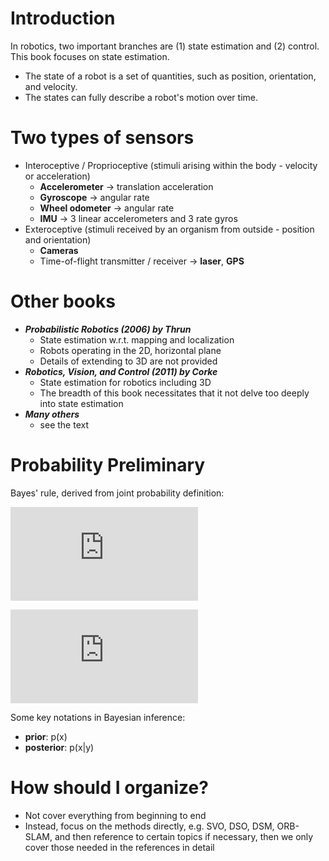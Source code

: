 # Introduction

In robotics, two important branches are (1) state estimation and (2) control. This book focuses on state estimation.
+   The state of a robot is a set of quantities, such as position, orientation, and velocity.
+   The states can fully describe a robot's motion over time. 

# Two types of sensors
+   Interoceptive / Proprioceptive (stimuli arising within the body - velocity or acceleration)
    +   **Accelerometer** -> translation acceleration
    +   **Gyroscope** -> angular rate
    +   **Wheel odometer** -> angular rate
    +   **IMU** -> 3 linear accelerometers and 3 rate gyros
+   Exteroceptive (stimuli received by an organism from outside - position and orientation)
    +   **Cameras**
    +   Time-of-flight transmitter / receiver -> **laser**, **GPS**

# Other books
+   ***Probabilistic Robotics (2006) by Thrun***
    +   State estimation w.r.t. mapping and localization
    +   Robots operating in the 2D, horizontal plane
    +   Details of extending to 3D are not provided
+   ***Robotics, Vision, and Control (2011) by Corke***
    +   State estimation for robotics including 3D
    +   The breadth of this book necessitates that it not delve too deeply into state estimation
+   ***Many others***
    +   see the text

# Probability Preliminary

Bayes' rule, derived from joint probability definition:

![equation](https://latex.codecogs.com/svg.latex?p%28x%2C%20y%29%3Dp%28x%7Cy%29p%28y%29%20%3D%20p%28y%7Cx%29p%28x%29)

![equation](https://latex.codecogs.com/svg.latex?p%28x%7Cy%29%20%3D%20%5Cfrac%7Bp%28y%7Cx%29p%28x%29%7D%7Bp%28y%29%7D%3D%5Cfrac%7Bp%28y%7Cx%29p%28x%29%7D%7B%5Cint%20p%28y%7Cx%29p%28x%29dx%7D)

Some key notations in Bayesian inference:
+   **prior**: p(x)
+   **posterior**: p(x|y)

# How should I organize?
+   Not cover everything from beginning to end
+   Instead, focus on the methods directly, e.g. SVO, DSO, DSM, ORB-SLAM, and then reference to certain topics if necessary, then we only cover those needed in the references in detail





